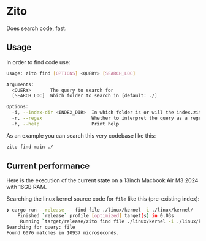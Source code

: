 # Zito

Does search code, fast.

## Usage

In order to find code use:
```bash
Usage: zito find [OPTIONS] <QUERY> [SEARCH_LOC]

Arguments:
  <QUERY>       The query to search for
  [SEARCH_LOC]  Which folder to search in [default: ./]

Options:
  -i, --index-dir <INDEX_DIR>  In which folder is or will the index.zito file be stored Make sure it is the index that was used to index the search_loc [default: ./]
  -r, --regex                  Whether to interpret the query as a regex
  -h, --help                   Print help
```

As an example you can search this very codebase like this:
```bash
zito find main ./
```

## Current performance

Here is the execution of the current state on a 13inch Macbook Air M3 2024 with 16GB RAM.

Searching the linux kernel source code for `file` like this (pre-existing index):
```bash
❯ cargo run --release -- find file ./linux/kernel -i ./linux/kernel/
    Finished `release` profile [optimized] target(s) in 0.03s
     Running `target/release/zito find file ./linux/kernel -i ./linux/kernel/`
Searching for query: file
Found 6076 matches in 10937 microseconds.
```

